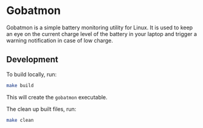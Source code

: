 # Gobatmon

Gobatmon is a simple battery monitoring utility for Linux.
It is used to keep an eye on the current charge level of the battery in your laptop and trigger a warning notification in case of
low charge.

## Development

To build locally, run:

```bash
make build
```

This will create the `gobatmon` executable.

The clean up built files, run:

```bash
make clean
```
